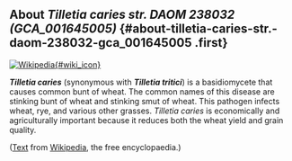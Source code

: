 About *Tilletia caries str. DAOM 238032 (GCA\_001645005)* {#about-tilletia-caries-str.-daom-238032-gca_001645005 .first}
---------------------------------------------------------

[![Wikipedia](/img/wikipedia_logo_v2_en.png){#wiki_icon}](http://en.wikipedia.org/wiki/Tilletia_caries)

***Tilletia caries*** (synonymous with ***Tilletia tritici***) is a
basidiomycete that causes common bunt of wheat. The common names of this
disease are stinking bunt of wheat and stinking smut of wheat. This
pathogen infects wheat, rye, and various other grasses. *Tilletia
caries* is economically and agriculturally important because it reduces
both the wheat yield and grain quality.

([Text](http://en.wikipedia.org/wiki/Tilletia_caries) from
[Wikipedia](http://en.wikipedia.org/), the free encyclopaedia.)
